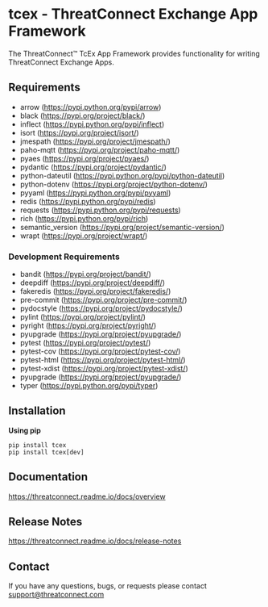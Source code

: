 # tcex - ThreatConnect Exchange App Framework

The ThreatConnect&trade; TcEx App Framework provides functionality for writing ThreatConnect Exchange Apps.

## Requirements

 * arrow (https://pypi.python.org/pypi/arrow)
 * black (https://pypi.org/project/black/)
 * inflect (https://pypi.python.org/pypi/inflect)
 * isort (https://pypi.org/project/isort/)
 * jmespath (https://pypi.org/project/jmespath/)
 * paho-mqtt (https://pypi.org/project/paho-mqtt/)
 * pyaes (https://pypi.org/project/pyaes/)
 * pydantic (https://pypi.org/project/pydantic/)
 * python-dateutil (https://pypi.python.org/pypi/python-dateutil)
 * python-dotenv (https://pypi.org/project/python-dotenv/)
 * pyyaml (https://pypi.python.org/pypi/pyyaml)
 * redis (https://pypi.python.org/pypi/redis)
 * requests (https://pypi.python.org/pypi/requests)
 * rich (https://pypi.python.org/pypi/rich)
 * semantic_version (https://pypi.org/project/semantic-version/)
 * wrapt (https://pypi.org/project/wrapt/)

### Development Requirements

 * bandit (https://pypi.org/project/bandit/)
 * deepdiff (https://pypi.org/project/deepdiff/)
 * fakeredis (https://pypi.org/project/fakeredis/)
 * pre-commit (https://pypi.org/project/pre-commit/)
 * pydocstyle (https://pypi.org/project/pydocstyle/)
 * pylint (https://pypi.org/project/pylint/)
 * pyright (https://pypi.org/project/pyright/)
 * pyupgrade (https://pypi.org/project/pyupgrade/)
 * pytest (https://pypi.org/project/pytest/)
 * pytest-cov (https://pypi.org/project/pytest-cov/)
 * pytest-html (https://pypi.org/project/pytest-html/)
 * pytest-xdist (https://pypi.org/project/pytest-xdist/)
 * pyupgrade (https://pypi.org/project/pyupgrade/)
 * typer (https://pypi.python.org/pypi/typer)

## Installation

**Using pip**

```
pip install tcex
pip install tcex[dev]
```

## Documentation

https://threatconnect.readme.io/docs/overview

## Release Notes

https://threatconnect.readme.io/docs/release-notes

## Contact

If you have any questions, bugs, or requests please contact support@threatconnect.com
